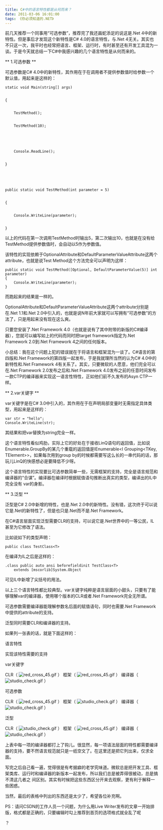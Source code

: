 ```yaml
---
title: C#中的语言特性都是从何而来？
date: 2011-03-06 16:01:00
tags: 《你必须知道的.NET》
---
```

前几天推荐一个同事用“可选参数”，推荐完了我还画蛇添足的说这是.Net 4中的新特性。但是事后才发现这个新特性是C# 4.0的语言特性，与.Net
4无关。其实也不只这一次，我平时也经常把语言、框架、运行时，有时甚至还有开发工具混为一谈。于是今天就总结一下C#中我感兴趣的几个语言特性是从何而来的。

** 1.可选参数  **

可选参数是C# 4.0中的新特性，其作用在于在调用者不提供参数值时给参数一个默认值，用起来是这样的：

    
    
    static void Main(string[] args)
    
    
    {
    
    
        TestMethod();
    
    
        TestMethod(10);
    
    
     
    
    
        Console.ReadLine();
    
    
    }
    
    
     
    
    
    public static void TestMethod(int parameter = 5)
    
    
    {
    
    
        Console.WriteLine(parameter);
    
    
    }

以上的代码在第一次调用TestMethod时输出5，第二次输出10，也就是在没有给TestMethod提供参数值时，会自动以5作为参数值。

该特性的实现依赖于OptionalAttribute和DefaultParameterValueAttribute这两个attribute，也就是说Test
Method这个方法完全可以声明为这样：

    
    
    public static void TestMethod([Optional, DefaultParameterValue(5)] int parameter)
    {
        Console.WriteLine(parameter);
    }

而跑起来的结果是一样的。

OptionalAttribute和DefaultParameterValueAttribute这两个attribute分别是在.Net 1.1和.Net
2.0中引入的，也就是说N年前大家就可以写拥有“可选参数”的方法了，只是用起来没有现在这么爽。

只要您安装了.Net Framework 4.0（也就是说有了其中附带的新版的C#编译器），您就可以编写如上的代码而同时把target
framework指定为.Net Framework 2.0到.Net Framework 4之间的任何版本。

小总结：我在这个问题上犯的错误就在于将语言和框架混为一谈了。C#语言的第四版和.Net Framework的第四版一起发布，于是我就理所当然的认为C#
4.0中的新特性和.Net Framework 4有关系了。其实，只要微软的人愿意，他们完全可以在.Net Framework 2.0发布之后和.Net
Framework 4.0发布之前的任意时间发布一款CTP的编译器来实现这一语言性特性，正如他们前不久发布的Asyn CTP一样。

** 2.var关键字  **

var关键字是在C# 3.0中引入的，其作用在于在声明局部变量时无需指定具体类型，用起来是这样的：

    
    
    var str = "hello";
    Console.WriteLine(str);

其结果和把var替换为string完全一样。

这个语言特性看似鸡肋，实际上它的好处在于接收LinQ语句的返回值，比如说Enumerable.GroupBy的某几个重载的返回值是IEnumerable<I
Grouping<TKey, TElement>>，如果每次用到group by的时候都需要写这么长的一串代码的话，那玩儿LinQ的快感想必是要降低不少呀。

这个语言特性的实现要比可选参数简单一些，无需框架的支持，完全是语言规范和编译器的“合谋”。编译器在编译时根据赋值语句推断出真实的类型，编译出的IL中完全没有
var的身影。

** 3.泛型  **

泛型是C# 2.0中新增的特性，也是.Net 2.0中的新特性。没有错，这次终于可以说它是.Net的新特性了，但是也只是.Net而不是.Net
Framework。

在C#语言层面实现泛型需要CLR的支持，可以说它是.Net世界中的一等公民，IL甚至为它修改了语法。

比如说如下的类型声明：

    
    
    public class TestClass<T>

在编译为IL之后是这样的：

    
    
    .class public auto ansi beforefieldinit TestClass<T>
        extends [mscorlib]System.Object

可见IL中新增了尖括号的用法。

以上三个语言特性都比较典型。var关键字纯粹是语言层面的小甜头，只要有了能够理解var的编译器，使用哪个版本的CLR或者.Net
Framework完全无所谓。

可选参数需要编译器能理解参数名后面的赋值语句，同时也需要.Net Framework中提供的attribute的支持。

泛型同时需要CLR和编译器的支持。

如果列一张表的话，就是下面这样的：

语言特性

实现该特性需要的支持

var关键字

CLR（ ![red_cross_45.gif](http://vzochat.com/zh/images/icons/red_cross_45.gif)
） 框架（ ![red_cross_45.gif](http://vzochat.com/zh/images/icons/red_cross_45.gif)
） 编译器（ ![studio_check.gif](http://www.articulate.com/images/studio_check.gif)
）

可选参数

CLR（ ![red_cross_45.gif](http://vzochat.com/zh/images/icons/red_cross_45.gif)
） 框架（ ![studio_check.gif](http://www.articulate.com/images/studio_check.gif) ）
编译器（ ![studio_check.gif](http://www.articulate.com/images/studio_check.gif) ）

泛型

CLR（ ![studio_check.gif](http://www.articulate.com/images/studio_check.gif) ）
框架（ ![red_cross_45.gif](http://vzochat.com/zh/images/icons/red_cross_45.gif) ）
编译器（ ![studio_check.gif](http://www.articulate.com/images/studio_check.gif) ）

上表中每一项的编译器都打上了钩儿。很显然，每一项语法层面的特性都需要编译器的支持，要不然语言规范就只是一纸空文了。在这里还是把它列出来，仅求全面。

写完之后自己看一遍，觉得很是有考据癖的老学究味道。微软总是把开发工具、框架类库、运行时和编译器的新版本一起发布，所以我们总是被弄得很被动，总是搞不清这几者之
间区别。其实有时候把这些东西区分开来去观察，更有利于解释一些困惑。

当然，最后的表格中列出的东西还是太少了，希望各位补充啊。

PS：请问CSDN的工作人员一个问题，为什么用Live Writer发布的文章一开始排版，格式都是正确的，只要编辑时勾上推荐到首页的选项格式就全乱了呢

？



